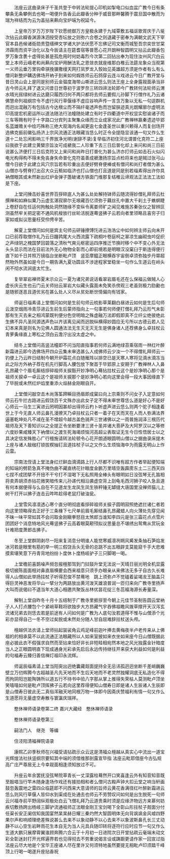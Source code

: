 <!-- { "loadSidebar": true } -->
　　法座云这曲录床子千圣共登于中转法轮提心印机如掣电口似血盆广教今日有条攀条无条攀例去也喝一喝便升告香云此瓣香分种于威音那畔馨腾于震旦国中散而为瑞为祥结而为云为盖拈来爇向宝炉端为祝延今。

　　上皇帝万岁万万岁陛下钦愿统御万方皇极永建于九域覃敷五福讴歌胥庆于八埏次拈云此瓣香渊源洙泗授受杏坛放之则弥六合卷之则退藏于密奉为满朝文武天下宰官本县邑候诸衙勋贵暨缙绅文学诸大护法伏愿不忘佛记司文衡而城堑吾宗奕世甘棠沛霖雨而资平治化以及今辰请主在筵耆宿等普愿心花开朗种智圆明又拈云此瓣香包罗万象含褁十虚得处甚是孤危用时何妨毒烈今次第二回拈出奉为现住汝州风穴白云堂上本师云峨老和尚爇向宝炉用酬法乳之恩敛衣就座维那白椎云法筵龙象众当观第一义师云垂万里钩牵骐挽骥撒缦天网打凤罗龙入彀始见英雄超方须是作者有么有么僧问新整炉韝选佛场开衲子到来如何煆炼师云石鸽穿云连斗戏进云今日广教开堂与昔日灵山会上是同是别师云金骝度海带山嘶进云恁么则法王座上全身露觌面承当非古今师云礼拜了退又问昔日世尊初于波罗奈三转四谛法轮即今广教转何法轮师云渭水晴光摇绿树进云达磨只履西归何不两只都将去师云要假儿孙脚下行僧作礼乃云诸佛慧命列祖纲宗令不虚行风行草偃缘不虚应谷响声传一言含万象以无私一句逗群机而迥出混融万有包括古今达根尘而不隔纤毫透声色而岂留朕迹真光朗耀廓尔虚明法印高提宏机密运所以道法随法行法幢随处建立有时于四衢道中开权显实慰谕诸子而三车等赐有时于十字路口分宾列主聚集众缘而立业成家况此广教禅林嬴秦遗迹毕郢名蓝雄赡关中绘巧殊称三绝大观海内名闻更逾七金逢圣世以重兴赖得人而复创场开选佛克振前徽弘扬济上宗风流通正法眼藏当恁么时正令全提隐显该通一句又作么生道十二处忘闲影响三千界放净光明(谢辞不录)复举临济初住河北谓普化克符二上座曰我欲于此建立黄檗宗旨汝可成褫我二人珍重下去三日后普化却上来问和尚三日前说甚么济便打三日后克符又上来问和尚昨日打普化为甚么济亦打师云如击石火似闪电光构得构不得未免丧身失命普化克符虽善成褫激扬宗旨点检将来也是贼过张弓山僧今日欲于此建立风穴宗旨若有珍重出去便好劈脊便棒或有僧问和尚打者僧为甚么山僧亦与劈脊打出召大众云秪如临济也打山僧也打且道是同是别若缁素得出许你具衲僧眼其或未然新出红炉金弹子簉破诸方铁面门维那复结椎云谛观法正法法工法如是下座。

　　上堂问捶击妙喜世界百拶碎底人为甚么处处解持钵师云随流得妙僧礼拜师云杜撰禅和如麻似粟乃云虚玄湛寂廓尔无垠藏百亿须弥于藕丝孔中置大千刹土于蟭螟睫上卷舒自在任运何拘触处洞然随缘不变纵令离娄师旷之闻见难施苏秦张仪之智辨叵测虽然牢关把定密不通风机梭放行丝轮活脱遂蓦竖拂子云若向者里领略且喜穷子归家如或拟议思量枉受伶俜辛苦。

　　解夏上堂僧问如何是宾主句师云研锤撩馎饦进云浩浩尘中如何辨主师云向未开口已前荐取僧作礼乃云日躔鹑尾大火西流露下疏桐叶卷庭柯之翠凉生幽砌虫吟促织之声绿阴之槐国梦回碧落之清秋气爽元枢密运四序推迁节换时移个中不变心外无法头头显示而法在目前法外无心物物全彰而心即前境若是明眼汉没窠臼于斯连得便行直下如千日并照万镜临台坐断毗卢顶　竖亚摩醯正眼横吞宇宙倒卓须弥独步丹霄超然物外然虽如是今日一期告满九夏功圆且不涉途程家堂稳坐一句作么生道云在岭头闲不彻水流涧底太忙生。

　　复举翠岩禅师夏末示众云一夏为诸兄弟说话看翠岩眉毛还在么保福云做贼人心虚长庆云生也云门云关师拈云翠岩大似藏头露面未免笑杀傍观三老虽则极力劻勷也是随邪逐恶且道优劣在甚么处人义尽从贫处断世情偏向有钱家。

　　师诞日缁素请上堂僧问如何是生前句师云梳影草莱翻白昼进云如何是生后句师云泼空烟雨冷青莎进云生前生后蒙师指向上一句事若何师便打僧礼拜乃云形气未彰那有生灭去来之相鸿蒙既判便分色空明暗之殊虚融万法即假即真不立纤尘绝彼绝此生佛不异凡圣同源透声色以齐该离见闻而迥脱纵横得妙圆应无亏所以古德云若人见幻本来真是则名为见佛人圆通法法无生灭无灭无生是佛身诸人还荐佛身么卓拄杖云青萝夤缘直上寒松之顶白云澹泞出没太虚之中。

　　结冬上堂僧问高竖法幢即不问当阳直指事若何师云满地绿苔乘宿雨一林红叶醉新霜进云即今选佛场开四众云集未审选甚么人成佛师云少汝一个不得僧礼拜师云一钓便上乃云昨日结制今朝开炉霜花点白随雁阵以排空已是天寒人寒将见滴水滴冻当此之际方外衲子荐在机先行脚高人腰包放下聚首于毕郢原上安期于广教禅林人入鼻孔昂藏个个眉毛厮结拶碎祖师关捩豁开妙净明心蓦拈拄杖云这个是妙净明心那个是祖师关捩卓一卓云这个是祖师关捩那个是妙净明心若向这里会得一段大事因缘直下了毕脱或未然红炉焰里重添火烜赫金刚眼自开。

　　上堂僧问敲空击木尚落筌蹄瞬目扬眉即成窠曰向上宗乘则不问女子入定意如何师云石牛拦古路进云假饶百千文殊亦出此女子定不得未审世尊恁么道是好心不是好心师云一马生三寅进云罔明因甚却出得师云杓卜听虚声进云恁么则两个驼子相逢着世上于今无直人师云鼻孔漫撩天乃卓拄杖云只者一着子在天而天在人而人弥满法界逼塞乾坤处凡不减在圣不增超今越古盖色骑声三世诸佛以之一雨普施润泽三根历代祖师及天下善知识以之全提正令坐断要津三贤十圣并诸大菩萨及大阿罗汉以之等修六度妙果咸臻天下衲僧以之渡生死海竭烦恼河高超尘表取证无生今日性悟居士以之具决定信发殊胜心广行檀施请转法轮顿令心花开朗道眼圆明山僧以之据曲录床提木上座与诸人敲枷打锁拔楔抽钉且道拄杖子以之又作么生烦恼海中为雨露无明山上作云雷。

　　宗南法侄请上堂法身红烂鲜血滴滴路上行人尽都不识唯有超方作者举起便知端的知端的劈箭急真不掩伪曲不藏直绣花针眼度金鹏万里晴空轰霹雳东土二三西天四七捏不成团擘不开扭不干兮打不湿喝下无私照用全棒头有眼明如日没弦琴无孔笛相将卖弄胡须赤拈花微笑暗传来儿孙递代相沿袭虚空背上刮龟毛西河狮子咬人急且道有何本据便得与么自在不见道龙生龙凤生凤生铁秤锤无罅缝大唐国里没禅师猫儿上树干打开以拂子连击云吽吽趁得老鼠打破油瓮。

　　上堂雪风凛凛透心寒个直分明彻底看拶碎祖师关捩子圆明寂照绝遮拦诸仁者若向这里领略得去正好于三条椽下七尺单前眉毛厮结鼻孔昂藏蜡人向火薄处先穿见闻不昧一味平常如其不会问取金刚瞋拳怒目太煞郎当谁知李四元是张三霜花点点雪片团团好个消息特地风光蓦竖拂子云高着眼莫颟顸拟议思量总不堪绣出鸳鸯从赏玩金针难把度萧郎击拂子。

　　冬至上堂群阴剥尽一阳来复消息分明谁人能觉寒威凛冽朔风觱发条抽石笋焰发冰河若是眼里有筋的举一明三假饶舌头无骨的总跳不出五眼辟支莫能窥千手大悲难摸索堪笑意下丹青背地纷纷卜度休卜度杨岐驴子三只脚喝一喝。

　　上堂檐前喜鹊噪声频忽报檀那驾到门挝鼓升堂无法说一天晴日丽光明全机显露极切披陈面面相对鼻直眉横要会西来祖意只须手办眼亲从来佛法无多子自古久长难得人山僧如此举扬拄杖子听得忍俊不禁蓦地　跳上须弥卢不觉磕着娑竭龙王脑盖只得巨灵神恶发将华山一擘分为两路放出黄河泼天雄浪普润一匝归来向广教寺里扬声大叫而说偈曰不退当年大道心相邀共聚饭丛林优昙花绽三冬蕊福海源长寿量深。

　　解制上堂自昨冬十月十五结制于广教寺里捱拶至今朝上元佳节圣制告圆云堂衲子人人打点腰包个个紧峭草鞋将欲独步大方昂藏气宇吞佛祖瞻风拨草撑开天汉泻玄流诸兄弟去则恁去若是前途有人问如何是广教为人底句汝若道得不惟与山僧添个光彩亦显得自己一冬不空过矣脱或未然处分随人甘自屈难辞拄杖送头颅。

　　檀越供法衣请上堂师拈起袈裟角云鸡足峰前迦叶捧去黄梅夜半卢老传来从上佛祖的的相承莫不以此流通正法眼藏所以人如来室披如来衣坐如来座今日山僧既据此座必披此衣不假强求自然而至拈来恰好非长非短畦相宛然本地之风光独露金针暗度当人之正眼圆明直下现成通身光彩承先启后永远传持继往开来获大利益如何是利益的句福寿云臻归善信禅灯祖印永流辉。

　　师诞辰缁素请上堂当阳突出迥绝囊藏觌面提持全无忌讳孤迥迥坐断千差峭巍巍壁立万仞辉腾今古超越圣凡先天地而不生后天地而不老灵然独耀洞底无私造化不得而拘阴阳岂能陶铸所以道五行不待书中验八字那从掌上推得失荣枯人莫测毗卢顶坐笑嘻嘻如何是毗卢顶挥拂子云若向这里荐得便知山僧寿日即是诸人生辰诸人生辰即是山僧寿日彼此无二真俗浑融天地同根万物一体即今因斋庆赞福利有情一句又作么生道愿将无量虚空寿散与寰瀛庆瑞祥。

　　憨休禅师语录卷第二终
嘉兴大藏经　憨休禅师语录


　　憨休禅师语录卷第三

　　嗣法门人　继尧　等编

　　住泾阳清福禅院语录

　　康熙乙卯季秋师在兴福受请拈疏示众云这是清福众檀越从真实心中流出一道宝光辉煌法社扶竖纲宗要知其中端的须借维那剖露宣毕指
法座云毗耶借座今古弘规高广庄严尊居无上今幸觌面相逢须知放过不可。

　　升座云年余罢抚没弦琴院草青长一丈深露柱蓦然开口笑喜逢云外有知音知音既至敲唱当行竿木随身逢场作戏还有接拍相和者么僧问古殿声钟大扣云堂之响当轩画鼓忽轰震地之雷四众临筵即不问西来大意请师的旨师云黄花香满径红叶醉新霜进云恁么则风行草偃人皆仰水到渠成在处通去也师云不劳赞叹问如何是出生脱死一句师云兴福寺前平野阔纵观极处白云飞僧礼拜乃云道贵乘时须是应缘济物远方来慕何妨疾切敷扬跨出杨岐三脚驴流通祖师正法眼金刚王宝剑喝下全彰山形拄杖子觌面分付任渠长安正阑信知我国宴然杲杲赫日耀三秦灼然大智圆明体无向背飒飒金风嘘四野果尔声和响顺理绝差殊说甚么去来不以象动静不以心去来不以象波斯鼻孔长三丈动静不以心空生岩畔雨花生本自无为当人元具兵随印转将逐符行应时应节一句又作么生道大鹏只展摩霄翼谁顾奔腾六合云于十月初一日进院次日开堂拈疏云毫端未动文彩全彰迷封打开光辉遍界若也见得彻去不劳重说偈言设或踌蹰更请作家一回宣过指法座云尽大地是个宝华王座诸人尽在里许又何须特地虽然要提无相毗卢印须踏千峰顶上行喝一喝遂升座拈香祝
